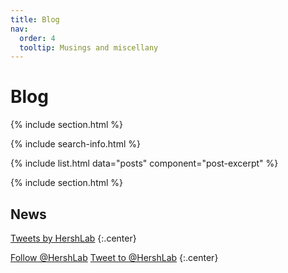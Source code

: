 ```yaml
---
title: Blog
nav:
  order: 4
  tooltip: Musings and miscellany
---
```


# <i class="fas fa-feather-alt"></i>Blog

{% include section.html %}

{% include search-info.html %}

{% include list.html data="posts" component="post-excerpt" %}

{% include section.html %}

## News

<!-- Twitter embeds from https://publish.twitter.com/ -->

<a class="twitter-timeline" data-width="400" data-height="400" href="https://twitter.com/hershlab?ref_src=twsrc%5Etfw">Tweets by HershLab</a> <script async src="https://platform.twitter.com/widgets.js" charset="utf-8"></script>
{:.center}

<a href="https://twitter.com/hershlab?ref_src=twsrc%5Etfw" class="twitter-follow-button" data-show-count="false">Follow @HershLab</a><script async src="https://platform.twitter.com/widgets.js" charset="utf-8"></script>
<a href="https://twitter.com/intent/tweet?screen_name=hershlab&ref_src=twsrc%5Etfw" class="twitter-mention-button" data-show-count="false">Tweet to @HershLab</a><script async src="https://platform.twitter.com/widgets.js" charset="utf-8"></script>
{:.center}
